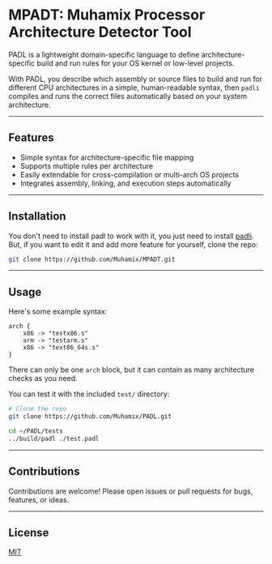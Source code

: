 # MPADT: Muhamix Processor Architecture Detector Tool

PADL is a lightweight domain-specific language to define architecture-specific build and run rules for your OS kernel or low-level projects.

With PADL, you describe which assembly or source files to build and run for different CPU architectures in a simple, human-readable syntax, then `padli` compiles and runs the correct files automatically based on your system architecture.

---

## Features

- Simple syntax for architecture-specific file mapping  
- Supports multiple rules per architecture  
- Easily extendable for cross-compilation or multi-arch OS projects  
- Integrates assembly, linking, and execution steps automatically

---

## Installation

You don't need to install padl to work with it, you just need to install [padli](https://github.com/Muhamix/PADLI). But, if you want to edit it and add more feature for yourself, clone the repo:

```bash
git clone https://github.com/Muhamix/MPADT.git
```

---

## Usage

Here's some example syntax:

```padl
arch {
    x86 -> "testx86.s"
    arm -> "testarm.s"
    x86 -> "text86_64s.s"
}
```

There can only be one `arch` block, but it can contain as many architecture checks as you need.

You can test it with the included `test/` directory:

```bash
# Clone the repo
git clone https://github.com/Muhamix/PADL.git

cd ~/PADL/tests
../build/padl ./test.padl
```

---

## Contributions

Contributions are welcome! Please open issues or pull requests for bugs, features, or ideas.

---

## License

[MIT](https://mit-license.org/)
